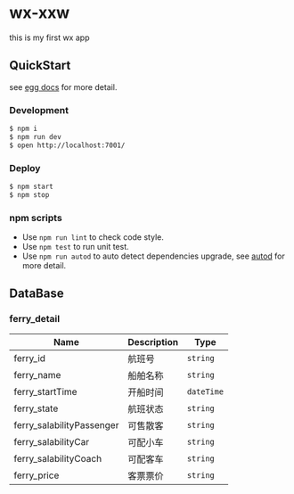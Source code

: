 # wx-xxw

this is my first wx app

## QuickStart

<!-- add docs here for user -->

see [egg docs][egg] for more detail.

### Development

```bash
$ npm i
$ npm run dev
$ open http://localhost:7001/
```

### Deploy

```bash
$ npm start
$ npm stop
```

### npm scripts

- Use `npm run lint` to check code style.
- Use `npm test` to run unit test.
- Use `npm run autod` to auto detect dependencies upgrade, see [autod](https://www.npmjs.com/package/autod) for more detail.

[egg]: https://eggjs.org

## DataBase

### ferry_detail

| Name | Description | Type |
| ------ | ------ | ------ |
| ferry_id | 航班号 | `string` |
| ferry_name | 船舶名称 | `string` |
| ferry_startTime | 开船时间 | `dateTime` |
| ferry_state | 航班状态 | `string` |
| ferry_salabilityPassenger | 可售散客 | `string` |
| ferry_salabilityCar | 可配小车 | `string` |
| ferry_salabilityCoach | 可配客车 | `string` |
| ferry_price | 客票票价 | `string` |
